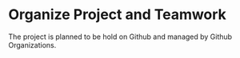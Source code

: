 # Organize Project and Teamwork

The project is planned to be hold on Github and managed by Github Organizations. 


